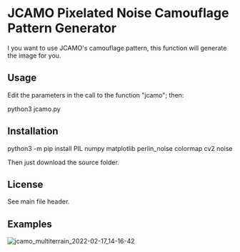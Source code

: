 
# JCAMO Pixelated Noise Camouflage Pattern Generator

I you want to use JCAMO's camouflage pattern, this function will generate the image for you.

## Usage

Edit the parameters in the call to the function "jcamo"; then:

python3 jcamo.py


## Installation

python3 -m pip install PIL numpy matplotlib perlin_noise colormap cv2 noise

Then just download the source folder.

## License

See main file header.

## Examples

![jcamo_multiterrain_2022-02-17_14-16-42](https://user-images.githubusercontent.com/10059639/154687313-d6c4199d-eaeb-4c39-a379-ff73df949010.png)
